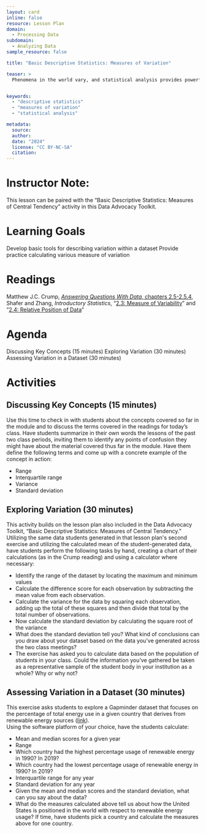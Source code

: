 ```yaml
---
layout: card
inline: false
resource: Lesson Plan
domain:
  - Processing Data
subdomain:
  - Analyzing Data
sample_resource: false

title: "Basic Descriptive Statistics: Measures of Variation"

teaser: >
  Phenomena in the world vary, and statistical analysis provides powerful tools for describing this variability and for understanding what such variation means.  Understanding how phenomena vary–or remain stable–can be a first step towards identifying how social pressures or power differentials might be impacting observed realities.  This lesson plan provides a set of activities to introduce students to basic tools for measuring and understanding variation in data.


keywords:
  - "descriptive statistics"
  - "measures of variation"
  - "statistical analysis"

metadata:
  source: 
  author: 
  date: "2024"
  license: "CC BY-NC-SA"
  citation: 
---
```


# Instructor Note:
This lesson can be paired with the “Basic Descriptive Statistics: Measures of Central Tendency” activity in this Data Advocacy Toolkit.

# Learning Goals
Develop basic tools for describing variation within a dataset
Provide practice calculating various measure of variation

# Readings
Matthew J.C. Crump, [*Answering Questions With Data*, chapters 2.5-2.5.4]([url](https://www.crumplab.com/statistics/02-Describing_Data.html#measures-of-variation-differentness)), 
Shafer and Zhang, *Introductory Statistics*, “[2.3: Measure of Variability]([url](https://stats.libretexts.org/Bookshelves/Introductory_Statistics/Introductory_Statistics_(Shafer_and_Zhang)/02%3A_Descriptive_Statistics/2.03%3A_Measures_of_Variability))” and “[2.4: Relative Position of Data]([url](https://stats.libretexts.org/Bookshelves/Introductory_Statistics/Introductory_Statistics_(Shafer_and_Zhang)/02%3A_Descriptive_Statistics/2.04%3A_Relative_Position_of_Data))”

# Agenda
Discussing Key Concepts (15 minutes)
Exploring Variation (30 minutes)
Assessing Variation in a Dataset (30 minutes)

# Activities

## Discussing Key Concepts (15 minutes)
Use this time to check in with students about the concepts covered so far in the module and to discuss the terms covered in the readings for today’s class.  Have students summarize in their own words the lessons of the past two class periods, inviting them to identify any points of confusion they might have about the material covered thus far in the module.  Have them define the following terms and come up with a concrete example of the concept in action:
- Range 
- Interquartile range
- Variance
- Standard deviation

## Exploring Variation (30 minutes)
This activity builds on the lesson plan also included in the Data Advocacy Toolkit, “Basic Descriptive Statistics: Measures of Central Tendency.”  Utilizing the same data students generated in that lesson plan's second exercise and utilizing the calculated mean of the student-generated data, have students perform the following tasks by hand, creating a chart of their calculations (as in the Crump reading) and using a calculator where necessary:
- Identify the range of the dataset by locating the maximum and minimum values
- Calculate the difference score for each observation by subtracting the mean value from each observation.
- Calculate the variance for the data by squaring each observation, adding up the total of these squares and then divide that total by the total number of observations.
- Now calculate the standard deviation by calculating the square root of the variance
- What does the standard deviation tell you?  What kind of conclusions can you draw about your dataset based on the data you’ve generated across the two class meetings?
- The exercise has asked you to calculate data based on the population of students in your class.  Could the information you’ve gathered be taken as a representative sample of the student body in your institution as a whole?  Why or why not?

## Assessing Variation in a Dataset (30 minutes)
This exercise asks students to explore a Gapminder dataset that focuses on the percentage of total energy use in a given country that derives from renewable energy sources ([link]([url](https://drive.google.com/file/d/1V-TqE-DQU5uwcU6PsMiN30FqZwQX9epG/view))).  
Using the software platform of your choice, have the students calculate:
- Mean and median scores for a given year
- Range
- Which country had the highest percentage usage of renewable energy in 1990? In 2019?  
- Which country had the lowest percentage usage of renewable energy in 1990?  In 2019?
- Interquartile range for any year
- Standard deviation for any year
- Given the mean and median scores and the standard deviation, what can you say about the data?  
- What do the measures calculated above tell us about how the United States is positioned in the world with respect to renewable energy usage?
If time, have students pick a country and calculate the measures above for one country.

